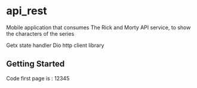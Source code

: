 # api_rest

Mobile application that consumes The Rick and Morty API service, to show the characters of the series

Getx state handler
Dio http client library

## Getting Started


Code first page is : 12345
